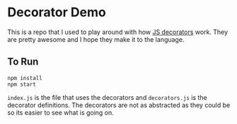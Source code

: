 # Decorator Demo

This is a repo that I used to play around with how [JS decorators](https://github.com/wycats/javascript-decorators) work. They are pretty awesome and I hope they make it to the language.

## To Run

```
npm install
npm start
```

`index.js` is the file that uses the decorators and `decorators.js` is the decorator definitions. The decorators are not as abstracted as they could be so its easier to see what is going on.
